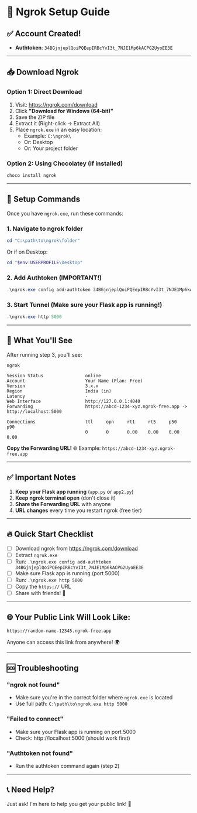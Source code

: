 # 🚀 Ngrok Setup Guide

## ✅ Account Created!
- **Authtoken**: `34BGjnjeplQoiPQEepIRBcYvI3t_7NJE1Mp6kACPG2UyoEE3E`

---

## 📥 Download Ngrok

### Option 1: Direct Download
1. Visit: https://ngrok.com/download
2. Click **"Download for Windows (64-bit)"**
3. Save the ZIP file
4. Extract it (Right-click → Extract All)
5. Place `ngrok.exe` in an easy location:
   - Example: `C:\ngrok\`
   - Or: Desktop
   - Or: Your project folder

### Option 2: Using Chocolatey (if installed)
```powershell
choco install ngrok
```

---

## 🔧 Setup Commands

Once you have `ngrok.exe`, run these commands:

### 1. Navigate to ngrok folder
```powershell
cd "C:\path\to\ngrok\folder"
```

Or if on Desktop:
```powershell
cd "$env:USERPROFILE\Desktop"
```

### 2. Add Authtoken (IMPORTANT!)
```powershell
.\ngrok.exe config add-authtoken 34BGjnjeplQoiPQEepIRBcYvI3t_7NJE1Mp6kACPG2UyoEE3E
```

### 3. Start Tunnel (Make sure your Flask app is running!)
```powershell
.\ngrok.exe http 5000
```

---

## 🎯 What You'll See

After running step 3, you'll see:

```
ngrok

Session Status                online
Account                       Your Name (Plan: Free)
Version                       3.x.x
Region                        India (in)
Latency                       -
Web Interface                 http://127.0.0.1:4040
Forwarding                    https://abcd-1234-xyz.ngrok-free.app -> http://localhost:5000

Connections                   ttl     opn     rt1     rt5     p50     p90
                              0       0       0.00    0.00    0.00    0.00
```

**Copy the Forwarding URL!** 🌐
Example: `https://abcd-1234-xyz.ngrok-free.app`

---

## ✅ Important Notes

1. **Keep your Flask app running** (`app.py` or `app2.py`)
2. **Keep ngrok terminal open** (don't close it)
3. **Share the Forwarding URL** with anyone
4. **URL changes** every time you restart ngrok (free tier)

---

## 🔥 Quick Start Checklist

- [ ] Download ngrok from https://ngrok.com/download
- [ ] Extract `ngrok.exe`
- [ ] Run: `.\ngrok.exe config add-authtoken 34BGjnjeplQoiPQEepIRBcYvI3t_7NJE1Mp6kACPG2UyoEE3E`
- [ ] Make sure Flask app is running (port 5000)
- [ ] Run: `.\ngrok.exe http 5000`
- [ ] Copy the `https://` URL
- [ ] Share with friends! 🎉

---

## 🌐 Your Public Link Will Look Like:

`https://random-name-12345.ngrok-free.app`

Anyone can access this link from anywhere! 🌍

---

## 🆘 Troubleshooting

### "ngrok not found"
- Make sure you're in the correct folder where `ngrok.exe` is located
- Use full path: `C:\path\to\ngrok.exe http 5000`

### "Failed to connect"
- Make sure your Flask app is running on port 5000
- Check: http://localhost:5000 (should work first)

### "Authtoken not found"
- Run the authtoken command again (step 2)

---

## 📞 Need Help?

Just ask! I'm here to help you get your public link! 🚀
